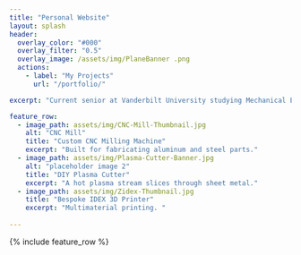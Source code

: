 ```yaml
---
title: "Personal Website"
layout: splash
header:
  overlay_color: "#000"
  overlay_filter: "0.5"
  overlay_image: /assets/img/PlaneBanner .png
  actions:
    - label: "My Projects"
      url: "/portfolio/"

excerpt: "Current senior at Vanderbilt University studying Mechanical Engineering. Passionate about making an impact on the world within the Aviation Industry. "

feature_row:
  - image_path: assets/img/CNC-Mill-Thumbnail.jpg
    alt: "CNC Mill"
    title: "Custom CNC Milling Machine"
    excerpt: "Built for fabricating aluminum and steel parts."
  - image_path: assets/img/Plasma-Cutter-Banner.jpg
    alt: "placeholder image 2"
    title: "DIY Plasma Cutter"
    excerpt: "A hot plasma stream slices through sheet metal."
  - image_path: assets/img/Zidex-Thumbnail.jpg
    title: "Bespoke IDEX 3D Printer"
    excerpt: "Multimaterial printing. "
   
---
```


{% include feature_row %}


